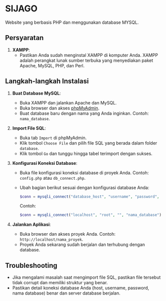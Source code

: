 # SIJAGO

Website yang berbasis PHP dan menggunakan database MYSQL.

## Persyaratan

1. **XAMPP**:
   - Pastikan Anda sudah menginstal XAMPP di komputer Anda. XAMPP adalah perangkat lunak sumber terbuka yang menyediakan paket Apache, MySQL, PHP, dan Perl.

## Langkah-langkah Instalasi

1. **Buat Database MySQL**:
   - Buka XAMPP dan jalankan Apache dan MySQL.
   - Buka browser dan akses [phpMyAdmin](http://localhost/phpmyadmin).
   - Buat database baru dengan nama yang Anda inginkan. Contoh: `nama_database`.

2. **Import File SQL**:
   - Buka tab `Import` di phpMyAdmin.
   - Klik tombol `Choose File` dan pilih file SQL yang berada dalam folder `database`.
   - Klik tombol `Go` dan tunggu hingga tabel terimport dengan sukses.

3. **Konfigurasi Koneksi Database**:
   - Buka file konfigurasi koneksi database di proyek Anda. Contoh: `config.php` atau `db_connect.php`.
   - Ubah bagian berikut sesuai dengan konfigurasi database Anda:

     ```php
     $conn = mysqli_connect("database_host", "username", "password", "database_name");
     ```

     Contoh:

     ```php
     $conn = mysqli_connect("localhost", "root", "", "nama_database");
     ```

4. **Jalankan Aplikasi**:
   - Buka browser dan akses proyek Anda. Contoh: `http://localhost/nama_proyek`.
   - Proyek Anda sekarang sudah berjalan dan terhubung dengan database.

## Troubleshooting

- Jika mengalami masalah saat mengimport file SQL, pastikan file tersebut tidak corrupt dan memiliki struktur yang benar.
- Pastikan detail koneksi database Anda (host, username, password, nama database) benar dan server database berjalan.

